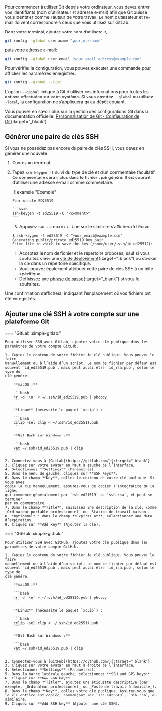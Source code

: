 Pour commencer à utiliser Git depuis votre ordinateur, vous devez entrer vos
identifiants (nom d’utilisateur et adresse e-mail) afin que Git puisse vous
identifier comme l’auteur de votre travail. Le nom d’utilisateur et l’e-mail
doivent correspondre à ceux que vous utilisez sur GitLab.

Dans votre terminal, ajoutez votre nom d’utilisateur,

```bash
git config --global user.name "your_username"
```

puis votre adresse e-mail:

```bash
git config --global user.email "your_email_address@example.com"
```

Pour vérifier la configuration, vous pouvez exécuter une commande pour afficher
les paramètres enregistrés.

```bash
git config --global --list
```

L’option `--global` indique à Git d’utiliser ces informations pour toutes les
actions effectuées sur votre système. Si vous omettez `--global` ou utilisez
`--local`, la configuration ne s’appliquera qu’au dépôt courant.

Vous pouvez en savoir plus sur la gestion des configurations Git dans la
documentation officielle:
[Personnalisation de Git - Configuration de Git](https://git-scm.com/book/fr/v2/Personnalisation-de-Git-Configuration-de-Git){:target="_blank"}

## Générer une paire de clés SSH

Si vous ne possédez pas encore de paire de clés SSH, vous devez en générer une nouvelle.

1.  Ouvrez un terminal.
2.  Tapez `ssh-keygen -t` suivi du type de clé et d’un commentaire facultatif. Ce commentaire sera inclus dans le fichier `.pub` généré. Il est courant d’utiliser une adresse e-mail comme commentaire.

	!!! example "Exemple"

		Pour un clé ED25519

		```bash
		ssh-keygen -t ed25519 -C "<comment>"
		```

	3.  Appuyez sur ++return++. Une sortie similaire s’affichera à l’écran.

	```console
	$ ssh-keygen -t ed25519 -C "your_email@example.com"
	Generating public/private ed25519 key pair.
	Enter file in which to save the key (/home/user/.ssh/id_ed25519):
	```

	- Acceptez le nom de fichier et le répertoire proposés, sauf si vous
		souhaitez créer une
		[clé de déploiement](https://docs.gitlab.com/ee/user/project/deploy_keys/index.html){:target="_blank"}
		ou stocker la clé dans un répertoire spécifique.
	- Vous pouvez également attribuer cette paire de clés SSH à un hôte spécifique
	- Définissez une [phrase de passe](https://www.ssh.com/ssh/passphrase/){:target="_blank"} si
		vous le souhaitez.

Une confirmation s’affichera, indiquant l’emplacement où vos fichiers ont été enregistrés.

## Ajouter une clé SSH à votre compte sur une plateforme Git

=== "GitLab :simple-gitlab:"

    Pour utiliser SSH avec GitLab, ajoutez votre clé publique dans les paramètres de votre compte GitLab.

	1. Copiez le contenu de votre fichier de clé publique. Vous pouvez le faire
	manuellement ou à l’aide d’un script. Le nom de fichier par défaut est
	souvent `id_ed25519.pub`, mais peut aussi être `id_rsa.pub`, selon le type de
	clé généré.

		**macOS :**

		```bash
		tr -d '\n' < ~/.ssh/id_ed25519.pub | pbcopy
		```

		**Linux** (nécessite le paquet `xclip`) :

		```bash
		xclip -sel clip < ~/.ssh/id_ed25519.pub
		```

		**Git Bash sur Windows :**

		```bash
		cat ~/.ssh/id_ed25519.pub | clip
		```

	2. Connectez-vous à [GitLab](https://gitlab.com/){:target="_blank"}.
	3. Cliquez sur votre avatar en haut à gauche de l’interface.
	4. Sélectionnez **Settings** (Paramètres).
	5. Dans le menu de gauche, cliquez sur **SSH Keys**.
	6. Dans le champ **Key**, collez le contenu de votre clé publique. Si vous avez
	copié la clé manuellement, assurez-vous de copier l’intégralité de la ligne,
	qui commence généralement par `ssh-ed25519` ou `ssh-rsa`, et peut se terminer
	par un commentaire.
	7. Dans le champ **Title**, saisissez une description de la clé, comme
	_Ordinateur portable professionnel_ ou _Station de travail maison_.
	8. *Optionnel* : dans le champ **Expires at**, sélectionnez une date d’expiration.
	9. Cliquez sur **Add key** (Ajouter la clé).

=== "GitHub :simple-github:"

    Pour utiliser SSH avec GitHub, ajoutez votre clé publique dans les paramètres de votre compte GitHub.

	1. Copiez le contenu de votre fichier de clé publique. Vous pouvez le faire
	manuellement ou à l’aide d’un script. Le nom de fichier par défaut est
	souvent `id_ed25519.pub`, mais peut aussi être `id_rsa.pub`, selon le type de
	clé généré.
	
		**macOS :**

		```bash
		tr -d '\n' < ~/.ssh/id_ed25519.pub | pbcopy
		```

		**Linux** (nécessite le paquet `xclip`) :

		```bash
		xclip -sel clip < ~/.ssh/id_ed25519.pub
		```

		**Git Bash sur Windows :**

		```bash
		cat ~/.ssh/id_ed25519.pub | clip
		```

    2. Connectez-vous à [GitHub](https://github.com/){:target="_blank"}.
	3. Cliquez sur votre avatar en haut à droite de l’interface.
	4. Sélectionnez **Settings** (Paramètres).
    5. Dans la barre latérale gauche, sélectionnez **SSH and GPG keys**.
    6. Cliquez sur **New SSH key**.
    7. Dans le champ **Title**, ajoutez une étiquette descriptive (par exemple, _Ordinateur professionnel_ ou _Poste de travail à domicile_).
    8. Dans le champ **Key**, collez votre clé publique. Assurez-vous que la clé entière est copiée, commençant par `ssh-ed25519`, `ssh-rsa`, ou similaire.
    9. Cliquez sur **Add SSH key** (Ajouter une clé SSH).